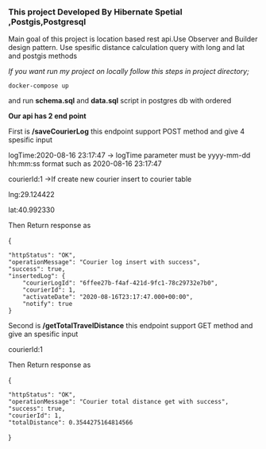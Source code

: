 ### ****This project Developed By Hibernate Spetial ,Postgis,Postgresql****

Main goal of this project is location based rest api.Use Observer  and  Builder design pattern.
Use spesific distance calculation query with long and lat and postgis methods


_If you want run my project on locally follow this steps in project directory;_

`docker-compose up`

and run **schema.sql** and **data.sql** script in postgres db with ordered

**Our api has 2 end point** 

First is  **/saveCourierLog**  this endpoint support POST method and give 4 spesific input

logTime:2020-08-16 23:17:47 -> logTime parameter must be yyyy-mm-dd hh:mm:ss format such as 2020-08-16 23:17:47

courierId:1 ->If create new courier insert to courier table

lng:29.124422 

lat:40.992330

Then Return response as 

{

    "httpStatus": "OK",
    "operationMessage": "Courier log insert with success",
    "success": true,
    "insertedLog": {
        "courierLogId": "6ffee27b-f4af-421d-9fc1-78c29732e7b0",
        "courierId": 1,
        "activateDate": "2020-08-16T23:17:47.000+00:00",
        "notify": true
    }





Second  is  **/getTotalTravelDistance**  this endpoint support GET method and give an spesific input


courierId:1

Then Return response as 


{

    "httpStatus": "OK",
    "operationMessage": "Courier total distance get with success",
    "success": true,
    "courierId": 1,
    "totalDistance": 0.3544275164814566
}